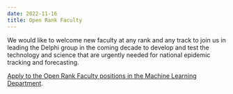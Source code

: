 ```yaml
---
date: 2022-11-16
title: Open Rank Faculty
---
```


We would like to welcome new faculty at any rank and any track to join us in leading the Delphi group in the coming decade to develop and test the technology and science that are urgently needed for national epidemic tracking and forecasting.

[Apply to the Open Rank Faculty positions in the Machine Learning Department](https://www.ml.cmu.edu/faculty-hiring.html).
